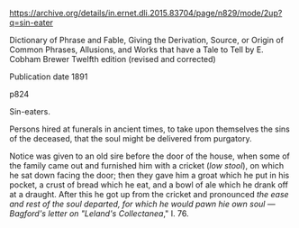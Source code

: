 https://archive.org/details/in.ernet.dli.2015.83704/page/n829/mode/2up?q=sin-eater

Dictionary of Phrase and Fable, Giving the Derivation, Source, or Origin of Common Phrases, Allusions, and Works that have a Tale to Tell
by E. Cobham Brewer Twelfth edition (revised and corrected)

Publication date 1891

p824

Sin-eaters.

Persons hired at funerals in ancient times, to take upon themselves the sins of the deceased, that the soul might be delivered from purgatory.

Notice was given to an old sire before the door of the house, when some of the family came out and furnished him with a cricket (*low stool*), on which he sat down facing the door; then they gave him a groat which he put in his pocket, a crust of bread which he eat, and a bowl of ale which he drank off at a draught. After this he got up from the cricket and pronounced *the ease and rest of the soul departed, for which he would pawn hie own soul* — *Bagford's letter on "Leland's Collectanea*," I. 76.

